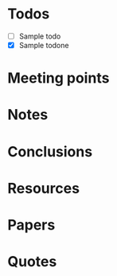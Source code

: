 # Todos
- [ ] Sample todo
- [x] Sample todone

# Meeting points

# Notes

# Conclusions

# Resources

# Papers

# Quotes
